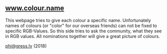 www.colour.name
---------------

This webpage tries to give each colour a specific name. 
Unfortunately names of colours (or "color" for our overseas friends)
can not be fixed to specific RGB-Values.
So this side tries to ask the community, what they see in RGB values.
All nominations together will give a great picture of colours.

phi@gress.ly (2018)

